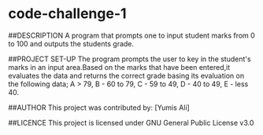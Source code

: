 # code-challenge-1
##DESCRIPTION A program that prompts one to input student marks from 0 to 100 and outputs the students grade.

##PROJECT SET-UP The program prompts the user to key in the student's marks in an input area.Based on the marks that have been entered,it evaluates the data and returns the correct grade basing its evaluation on the following data; A > 79, B - 60 to 79, C - 59 to 49, D - 40 to 49, E - less 40.

##AUTHOR This project was contributed by: [Yumis Ali]

##LICENCE This project is licensed under GNU General Public License v3.0

